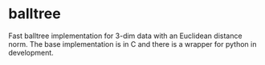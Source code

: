 # balltree

Fast balltree implementation for 3-dim data with an Euclidean distance norm.
The base implementation is in C and there is a wrapper for python in development.
